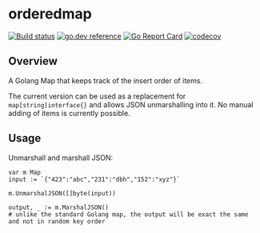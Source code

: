 # orderedmap

[![Build status](https://github.com/cornelk/orderedmap/actions/workflows/go.yaml/badge.svg?branch=main)](https://github.com/cornelk/orderedmap/actions)
[![go.dev reference](https://img.shields.io/badge/go.dev-reference-007d9c?logo=go&logoColor=white&style=flat-square)](https://pkg.go.dev/github.com/cornelk/orderedmap)
[![Go Report Card](https://goreportcard.com/badge/github.com/cornelk/orderedmap)](https://goreportcard.com/report/github.com/cornelk/orderedmap)
[![codecov](https://codecov.io/gh/cornelk/orderedmap/branch/main/graph/badge.svg?token=NS5UY28V3A)](https://codecov.io/gh/cornelk/orderedmap)

## Overview

A Golang Map that keeps track of the insert order of items.

The current version can be used as a replacement for `map[string]interface{}` and allows JSON unmarshalling into it.
No manual adding of items is currently possible.

## Usage

Unmarshall and marshall JSON:

```
var m Map
input := `{"423":"abc","231":"dbh","152":"xyz"}`

m.UnmarshalJSON([]byte(input))

output, _ := m.MarshalJSON()
# unlike the standard Golang map, the output will be exact the same and not in random key order
```
